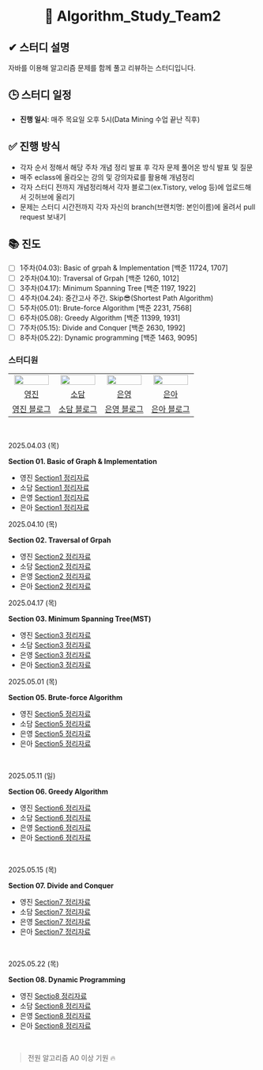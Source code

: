 <div align="center">
  
# 📘 Algorithm_Study_Team2

</div>

## ✔ 스터디 설명  
자바를 이용해 알고리즘 문제를 함께 풀고 리뷰하는 스터디입니다.  

## 🕒 스터디 일정  
- **진행 일시**: 매주 목요일 오후 5시(Data Mining 수업 끝난 직후)

## ✅ 진행 방식
- 각자 순서 정해서 해당 주차 개념 정리 발표 후 각자 문제 풀어온 방식 발표 및 질문
- 매주 eclass에 올라오는 강의 및 강의자료를 활용해 개념정리
- 각자 스터디 전까지 개념정리해서 각자 블로그(ex.Tistory, velog 등)에 업로드해서 깃허브에 올리기
- 문제는 스터디 시간전까지 각자 자신의 branch(브랜치명: 본인이름)에 올려서 pull request 보내기

## 📚 진도  
- [ ] 1주차(04.03): Basic of grpah & Implementation [백준 11724, 1707]
- [ ] 2주차(04.10): Traversal of Grpah [백준 1260, 1012]
- [ ] 3주차(04.17): Minimum Spanning Tree [백준 1197, 1922]
- [ ] 4주차(04.24): 중간고사 주간. Skip😎(Shortest Path Algorithm)
- [ ] 5주차(05.01): Brute-force Algorithm [백준 2231, 7568]
- [ ] 6주차(05.08): Greedy Algorithm [백준 11399, 1931]
- [ ] 7주차(05.15): Divide and Conquer [백준 2630, 1992]
- [ ] 8주차(05.22): Dynamic programming [백준 1463, 9095]

### 스터디원

<table align="center">
<tr align="center">
<td><img src="https://avatars.githubusercontent.com/u/156926628?v=4" style="width:95%;"></td>
<td><img src="https://avatars.githubusercontent.com/u/156926628?v=4" style="width:95%;"></td>
<td><img src="https://avatars.githubusercontent.com/u/156926628?v=4" style="width:95%; "></td>
<td><img src="https://avatars.githubusercontent.com/u/156926628?v=4" style="width:95%; "></td>
</tr>


<tr align="center">
<td><a href="https://github.com/J0725">영진</td>
<td><a href="https://github.com/sodam2z">소담</td>
<td><a href="https://github.com/eun5young">은영</td>
<td><a href="https://github.com/tprpt">은아</td>

</tr>


<tr align="center">
<td><a href="https://velog.io/@younjin_02/posts">영진 블로그</td>
<td><a href="https://velog.io/@sodam2z/posts">소담 블로그</td>
<td><a href="https://velog.io/@eun5young/posts">은영 블로그</td>
<td><a href="https://velog.io/@pinia124/posts">은아 블로그</td>
</tr>
</table>

<br>

2025.04.03 (목)

**Section 01. Basic of Graph & Implementation**

* 영진 <a href="https://velog.io/@younjin_02/Algorithm-04.-Basic-Graph-Implementation">Section1 정리자료</a>
* 소담 <a href="https://velog.io/@sodam2z/Algorithm-Basic-of-Graph">Section1 정리자료</a>
* 은영 <a href="https://velog.io/@eun5young/알고리즘-스터디-1">Section1 정리자료</a>
* 은아 <a href="https://velog.io/@pinia124/Algorithm-3.-Basic-of-graph">Section1 정리자료</a>

2025.04.10 (목)

**Section 02. Traversal of Grpah**

* 영진 <a href="https://velog.io/@younjin_02/Algorithm-05.-Traversal-of-Graph">Section2 정리자료</a>
* 소담 <a href="https://velog.io/@sodam2z/AlgorithmTraversal-of-Graph">Section2 정리자료</a>
* 은영 <a href="https://velog.io/@eun5young/알고리즘-스터디-2">Section2 정리자료</a>
* 은아 <a href="https://velog.io/@pinia124/Algorithm-4.-Traversal-of-Graph">Section2 정리자료</a>

2025.04.17 (목)

**Section 03. Minimum Spanning Tree(MST)**

* 영진 <a href="https://velog.io/@younjin_02/Algorithm-06.-Minimum-Spanning-TreeMST">Section3 정리자료</a>
* 소담 <a href="https://velog.io/@sodam2z/AlgorithmMinimum-Spanning-Trees">Section3 정리자료</a>
* 은영 <a href="https://velog.io/@eun5young/알고리즘-스터디-3">Section3 정리자료</a>
* 은아 <a href="https://velog.io/@pinia124/Algorithm-5.-Minimum-Spanning-Trees">Section3 정리자료</a>

2025.05.01 (목)

**Section 05. Brute-force Algorithm**

* 영진 <a href="https://velog.io/@younjin_02/Algorithm-07.-Brute-Force-algorithm">Section5 정리자료</a>
* 소담 <a href="https://velog.io/@sodam2z/AlgorithmBrute-force-Algorithm">Section5 정리자료</a>
* 은영 <a href="https://velog.io/@eun5young/알고리즘-스터디-4">Section5 정리자료</a>
* 은아 <a href="https://velog.io/@pinia124/Algorithm-7.-Brute-force-Algorithm">Section5 정리자료</a>
<br>

2025.05.11 (일)

**Section 06. Greedy Algorithm**

* 영진 <a href="https://velog.io/@younjin_02/08.-Greedy-Algorithm">Section6 정리자료</a>
* 소담 <a href="https://velog.io/@sodam2z/Algorithm-Greedy-Algorithm">Section6 정리자료</a>
* 은영 <a href="https://velog.io/@eun5young/알고리즘-스터디-5">Section6 정리자료</a>
* 은아 <a href="https://velog.io/@pinia124/Algorithm-8.-Greedy-Algorithm">Section6 정리자료</a>
<br>

2025.05.15 (목)

**Section 07. Divide and Conquer**

* 영진 <a href="https://velog.io/@younjin_02/Algorithm-09.-Divide-and-Conquer">Section7 정리자료</a>
* 소담 <a href="https://velog.io/@sodam2z/AlgorithmDivide-and-Conquer">Section7 정리자료</a>
* 은영 <a href="https://velog.io/@eun5young/알고리즘-스터디-6">Section7 정리자료</a>
* 은아 <a href="https://velog.io/@pinia124/Algorithm-9.-Divide-and-Conquer">Section7 정리자료</a>
<br>

2025.05.22 (목)

**Section 08. Dynamic Programming**

* 영진 <a href="https://velog.io/@younjin_02/Algorithm-10.-Dynamic-Programming">Sectio8 정리자료</a>
* 소담 <a href="">Section8 정리자료</a>
* 은영 <a href="">Section8 정리자료</a>
* 은아 <a href="">Section8 정리자료</a>
<br>

> 전원 알고리즘 A0 이상 기원 🔥  
